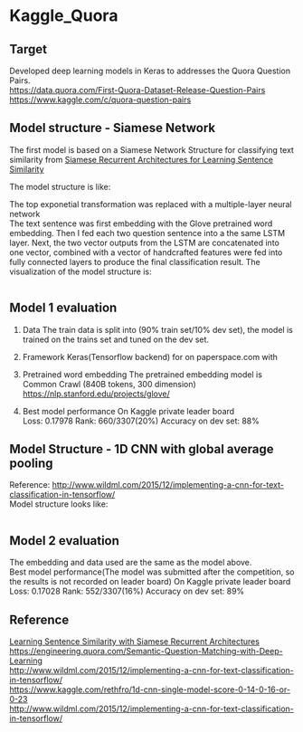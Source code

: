 # Kaggle_Quora

## Target
Developed deep learning models in Keras to addresses the Quora Question Pairs.<br>
https://data.quora.com/First-Quora-Dataset-Release-Question-Pairs<br>
https://www.kaggle.com/c/quora-question-pairs<br>

## Model structure - Siamese Network
The first model is based on a Siamese Network Structure for classifying text similarity from <a href="https://www.google.com/url?sa=t&rct=j&q=&esrc=s&source=web&cd=2&ved=0ahUKEwiqkPDo-J3WAhUJ64MKHZyBBvcQFggzMAE&url=https%3A%2F%2Fwww.aaai.org%2Focs%2Findex.php%2FAAAI%2FAAAI16%2Fpaper%2Fdownload%2F12195%2F12023&usg=AFQjCNEDeIU50_crbvc_VrK5qFfZAMS64A">Siamese Recurrent Architectures for Learning Sentence Similarity</a>

The model structure is like:
<img href="siamese_img.jpeg">

The top exponetial transformation was replaced with a multiple-layer neural network<br>
The text sentence was first embedding with the Glove pretrained word embedding. Then I fed each two question sentence into a the same LSTM layer. Next, the two vector outputs from the LSTM are concatenated into one vector, combined with a vector of handcrafted features were fed into fully connected layers to produce the final classification result.
The visualization of the model structure is:

<img href="model_1_img.jpeg">

## Model 1 evaluation
1. Data
The train data is split into (90% train set/10% dev set), the model is trained on the trains set and tuned on the dev set.

2. Framework
Keras(Tensorflow backend) for on paperspace.com with 

3. Pretrained word embedding
The pretrained embedding model is Common Crawl (840B tokens, 300 dimension)
https://nlp.stanford.edu/projects/glove/

4. Best model performance
On Kaggle private leader board<br>
Loss: 0.17978
Rank: 660/3307(20%)
Accuracy on dev set: 88%

## Model Structure - 1D CNN with global average pooling
Reference: http://www.wildml.com/2015/12/implementing-a-cnn-for-text-classification-in-tensorflow/<br>
Model structure looks like:

<img href="CNN_img.png">

## Model 2 evaluation 
The embedding and data used are the same as the model above.<br>
Best model performance(The model was submitted after the competition, so the results is not recorded on leader board)
On Kaggle private leader board<br>
Loss: 0.17028
Rank: 552/3307(16%)
Accuracy on dev set: 89%

## Reference
<a href="https://www.google.com/url?sa=t&rct=j&q=&esrc=s&source=web&cd=5&ved=0ahUKEwickJT52c_UAhVJ2IMKHdRXCuYQFgg6MAQ&url=https%3A%2F%2Fwww.cs.cmu.edu%2F~rsalakhu%2Fpapers%2Foneshot1.pdf&usg=AFQjCNEFB93X4PyZIriYa-iee1lL7250gQ&sig2=AExXqidnx0TpFyO1lb8dPA">Learning Sentence Similarity with Siamese Recurrent Architectures</a><br>
https://engineering.quora.com/Semantic-Question-Matching-with-Deep-Learning <br>
http://www.wildml.com/2015/12/implementing-a-cnn-for-text-classification-in-tensorflow/<br>
https://www.kaggle.com/rethfro/1d-cnn-single-model-score-0-14-0-16-or-0-23<br>
http://www.wildml.com/2015/12/implementing-a-cnn-for-text-classification-in-tensorflow/


